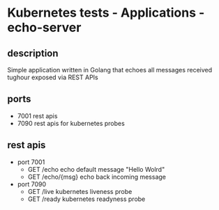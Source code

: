 # Kubernetes tests - Applications - echo-server

## description
Simple application written in Golang that echoes all messages received tughour exposed via REST APIs

## ports
* 7001		rest apis
* 7090		rest apis for kubernetes probes

## rest apis
* port 7001
  * GET /echo			echo default message "Hello Wolrd"
  * GET /echo/{msg}		echo back incoming message
* port 7090
  * GET /live		kubernetes liveness probe
  * GET /ready		kubernetes readyness probe
